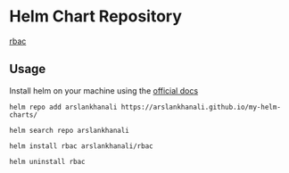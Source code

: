 # Helm Chart Repository

[rbac](https://github.com/arslankhanali/my-helm-charts/tree/main/charts/rbac)



## Usage

Install helm on your machine using the [official docs](https://helm.sh/docs/intro/install/)

```shell
helm repo add arslankhanali https://arslankhanali.github.io/my-helm-charts/
```
```shell
helm search repo arslankhanali
```
```shell
helm install rbac arslankhanali/rbac
```

```shell
helm uninstall rbac
```